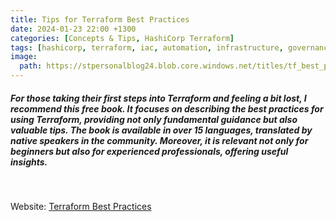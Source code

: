 ```yaml
---
title: Tips for Terraform Best Practices
date: 2024-01-23 22:00 +1300
categories: [Concepts & Tips, HashiCorp Terraform]
tags: [hashicorp, terraform, iac, automation, infrastructure, governance, bestpractices, finops]
image:
  path: https://stpersonalblog24.blob.core.windows.net/titles/tf_best_practices.png
---
```


##### For those taking their first steps into Terraform and feeling a bit lost, I recommend this free book. It focuses on describing the best practices for using Terraform, providing not only fundamental guidance but also valuable tips. The book is available in over 15 languages, translated by native speakers in the community. Moreover, it is relevant not only for beginners but also for experienced professionals, offering useful insights.

<br>

Website: <a href="https://www.terraform-best-practices.com/" target="_blank">Terraform Best Practices</a>